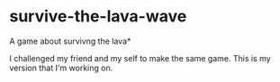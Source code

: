 # survive-the-lava-wave
 A game about survivng the lava*

 I challenged my friend and my self to make the same game.
This is my version that I'm working on.